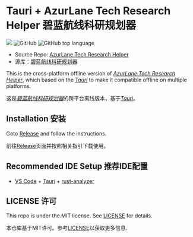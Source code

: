 <h1>Tauri + AzurLane Tech Research Helper 碧蓝航线科研规划器</h1>

<p>
<a href="https://space.bilibili.com/526159315"><img src="https://img.shields.io/badge/Author-%E7%BB%9F%E5%90%88%E9%83%A825000mm%E8%A3%85%E7%94%B2%E9%99%84%E7%94%B2(526159315)-blue"></a>
<img alt="GitHub" src="https://img.shields.io/github/license/Embers-of-the-Fire/Azurlane-techreseach-helper-tauri?color=yellow">
<img alt="GitHub top language" src="https://img.shields.io/github/languages/top/Embers-of-the-Fire/Azurlane-techreseach-helper-tauri?color=green">
</p>

- Source Repo: [AzurLane Tech Research Helper][source-repo]
- 源库：[碧蓝航线科研规划器][source-repo]

This is the cross-platform offline version of [*AzurLane Tech Research Helper*][source-repo], which based on the [*Tauri*][tauri] to make it compatible offline on multiple platforms.

这是[*碧蓝航线科研规划器*][source-repo]的跨平台离线版本，基于[*Tauri*][tauri]。

[source-repo]: https://github.com/Embers-of-the-Fire/AzurLane-Tech-Research-Helper
[tauri]: https://tauri.app/

## Installation 安装

Goto [Release](https://github.com/Embers-of-the-Fire/Azurlane-techreseach-helper-tauri/releases/tag/main) and follow the instructions.

前往[Release](https://github.com/Embers-of-the-Fire/Azurlane-techreseach-helper-tauri/releases/tag/main)页面并按照相关指引下载使用。

## Recommended IDE Setup 推荐IDE配置

- [VS Code](https://code.visualstudio.com/) + [Tauri](https://marketplace.visualstudio.com/items?itemName=tauri-apps.tauri-vscode) + [rust-analyzer](https://marketplace.visualstudio.com/items?itemName=rust-lang.rust-analyzer)

## LICENSE 许可

This repo is under the MIT license. See [LICENSE](./LICENSE) for details.

本仓库基于MIT许可。参考[LICENSE](./LICENSE)以获取更多信息.
